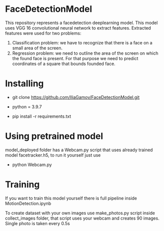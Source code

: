 # FaceDetectionModel
This repository represents a facedetection deeplearning model.
This model uses VGG 16 convolutional neural network to extract features. Extracted features were used for two problems:

  1) Classification problem: we have to recognize that there is a face on a small area of the screen. 
  2) Regression problem: we need to outline the area of the screen on which the found face is present. For that purpose we need to predict coordinates of a square that bounds founded face.




# Installing

- git clone https://github.com/IliaGamov/FaceDetectionModel.git

- python = 3.9.7

- pip install -r requirements.txt

# Using pretrained model
model_deployed folder has a Webcam.py script that uses already trained model facetracker.h5, to run it yourself just use 

- python Webcam.py 

# Training
If you want to train this model yourself there is full pipeline inside MotionDetection.ipynb

To create dataset with your own images use make_photos.py script inside collect_images folder, that script uses your webcam and creates 90 images. Single photo is taken every 0.5s


